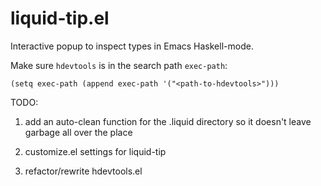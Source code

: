 liquid-tip.el
=============

Interactive popup to inspect types in Emacs Haskell-mode.

Make sure `hdevtools` is in the search path `exec-path`:

`(setq exec-path (append exec-path '("<path-to-hdevtools>")))`


TODO:

1. add an auto-clean function for the .liquid directory so it doesn't
   leave garbage all over the place

2. customize.el settings for liquid-tip

3. refactor/rewrite hdevtools.el